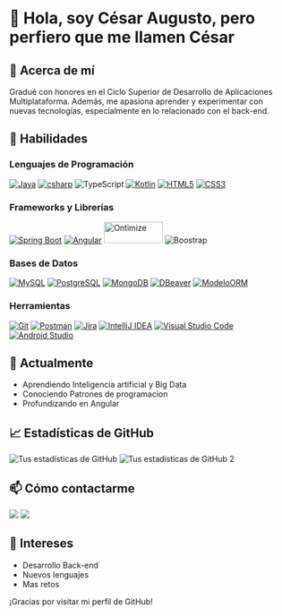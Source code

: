 

# 👋 Hola, soy César Augusto, pero perfiero que me llamen César
 
## 💭 Acerca de mí

Gradué con honores en el Ciclo Superior de Desarrollo de Aplicaciones Multiplataforma. Además, me apasiona aprender y experimentar con nuevas tecnologías, especialmente en lo relacionado con el back-end.
 
## 🚀 Habilidades
 
### Lenguajes de Programación
[![Java](https://img.shields.io/badge/Java-ED8B00?style=for-the-badge&logo=java&logoColor=white)](https://docs.oracle.com/en/java/)
[![csharp](https://img.shields.io/badge/csharp-8A2BE2?style=for-the-badge&logo=java&logoColor=white)](https://learn.microsoft.com/es-es/dotnet/csharp/)
![TypeScript](https://img.shields.io/badge/TypeScript-007ACC?style=for-the-badge&logo=typescript&logoColor=white)
[![Kotlin](https://img.shields.io/badge/Kotlin-0095D5?style=for-the-badge&logo=kotlin&logoColor=white)](https://kotlinlang.org/)
[![HTML5](https://img.shields.io/badge/HTML5-E34F26?style=for-the-badge&logo=html5&logoColor=white)](https://developer.mozilla.org/en-US/docs/Web/Guide/HTML/HTML5) 
[![CSS3](https://img.shields.io/badge/CSS3-1572B6?style=for-the-badge&logo=css3&logoColor=white)](https://developer.mozilla.org/en-US/docs/Web/CSS)



### Frameworks y Librerías
[![Spring Boot](https://img.shields.io/badge/Spring_Boot-6DB33F?style=for-the-badge&logo=spring-boot&logoColor=white)](https://spring.io/projects/spring-boot)
[![Angular](https://img.shields.io/badge/Angular-DD0031?style=for-the-badge&logo=angular&logoColor=white)](https://angular.io/docs)
[<img src="https://www.ontimize.com/xwiki/bin/download/Ontimize+Training/WebHome/ontimize-logo.png" alt="Ontimize" height="38" width="105">](https://ontimize.github.io/docs/v3/)
![Boostrap](https://img.shields.io/badge/Boostrap-ED8B00?style=for-the-badge&logo=java&logoColor=white)


### Bases de Datos
[![MySQL](https://img.shields.io/badge/MySQL-4479A1?style=for-the-badge&logo=mysql&logoColor=white)](https://dev.mysql.com/doc/)
[![PostgreSQL](https://img.shields.io/badge/PostgreSQL-316192?style=for-the-badge&logo=postgresql&logoColor=white)](https://www.postgresql.org/docs/)
[![MongoDB](https://img.shields.io/badge/MongoDB-4EA94B?style=for-the-badge&logo=mongodb&logoColor=white)](https://docs.mongodb.com/)
[![DBeaver](https://img.shields.io/badge/DBeaver-00ACC1?style=for-the-badge&logo=dbeaver&logoColor=white)](https://dbeaver.io/)
[![ModeloORM](https://img.shields.io/badge/Modelo--ORM-8A2BE2?style=for-the-badge&logo=java&logoColor=white)](https://dbeaver.io/)

### Herramientas
[![Git](https://img.shields.io/badge/Git-F05032?style=for-the-badge&logo=git&logoColor=white)](https://git-scm.com/doc)
[![Postman](https://img.shields.io/badge/Postman-FF6C37?style=for-the-badge&logo=postman&logoColor=white)](https://www.postman.com/)
[![Jira](https://img.shields.io/badge/Jira-0052CC?style=for-the-badge&logo=jira&logoColor=white)](https://www.atlassian.com/software/jira)
[![IntelliJ IDEA](https://img.shields.io/badge/IntelliJ_IDEA-000000?style=for-the-badge&logo=intellij-idea&logoColor=white)](https://www.jetbrains.com/idea/)
[![Visual Studio Code](https://img.shields.io/badge/Visual_Studio_Code-007ACC?style=for-the-badge&logo=visual-studio-code&logoColor=white)](https://code.visualstudio.com/) 
[![Android Studio](https://img.shields.io/badge/Android_Studio-3DDC84?style=for-the-badge&logo=android-studio&logoColor=white)](https://developer.android.com/studio/)



 
## 🌱 Actualmente
 
- Aprendiendo Inteligencia artificial y Big Data
- Conociendo Patrones de programacion
- Profundizando en Angular
 
## 📈 Estadísticas de GitHub

![Tus estadísticas de GitHub](https://github-readme-stats.vercel.app/api?username=DeadSerker&show_icons=true&theme=radical&count_private=true)
![Tus estadísticas de GitHub 2](https://github-readme-stats.vercel.app/api/top-langs/?username=DeadSerker&layout=compact&langs_count=16&theme=dracula)



 
## 📫 Cómo contactarme

 <div> 
  <a href="https://www.linkedin.com/in/cesar-au-dev/" target="_blank"><img src="https://img.shields.io/badge/-LinkedIn-%230077B5?style=for-the-badge&logo=linkedin&logoColor=white" target="_blank"></a> 
  <a href = "mailto: cesar.dev@outlook.es"><img src="https://img.shields.io/badge/-Gmail-%23333?style=for-the-badge&logo=gmail&logoColor=white" target="_blank"></a>
</div>

 
## 🎨 Intereses
 
- Desarrollo Back-end
- Nuevos lenguajes
- Mas retos
 
¡Gracias por visitar mi perfil de GitHub!
